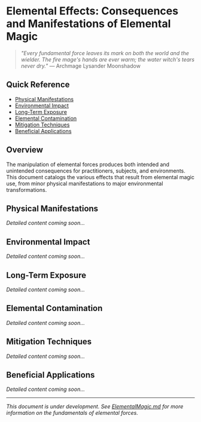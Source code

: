 # **Elemental Effects**: Consequences and Manifestations of Elemental Magic

> *"Every fundamental force leaves its mark on both the world and the wielder. The fire mage's hands are ever warm; the water witch's tears never dry."* — Archmage Lysander Moonshadow

## Quick Reference
- [Physical Manifestations](#physical-manifestations)
- [Environmental Impact](#environmental-impact)
- [Long-Term Exposure](#long-term-exposure)
- [Elemental Contamination](#elemental-contamination)
- [Mitigation Techniques](#mitigation-techniques)
- [Beneficial Applications](#beneficial-applications)

## Overview

The manipulation of elemental forces produces both intended and unintended consequences for practitioners, subjects, and environments. This document catalogs the various effects that result from elemental magic use, from minor physical manifestations to major environmental transformations.

## Physical Manifestations

*Detailed content coming soon...*

## Environmental Impact

*Detailed content coming soon...*

## Long-Term Exposure

*Detailed content coming soon...*

## Elemental Contamination

*Detailed content coming soon...*

## Mitigation Techniques

*Detailed content coming soon...*

## Beneficial Applications

*Detailed content coming soon...*

---

*This document is under development. See [ElementalMagic.md](/codex/Magics/Elements/ElementalMagic.md) for more information on the fundamentals of elemental forces.* 